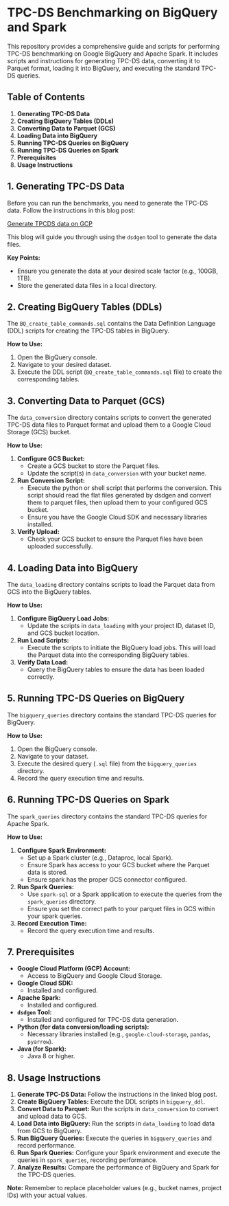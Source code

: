 # TPC-DS Benchmarking on BigQuery and Spark

This repository provides a comprehensive guide and scripts for performing TPC-DS benchmarking on Google BigQuery and Apache Spark. It includes scripts and instructions for generating TPC-DS data, converting it to Parquet format, loading it into BigQuery, and executing the standard TPC-DS queries.

## Table of Contents

1.  **Generating TPC-DS Data**
2.  **Creating BigQuery Tables (DDLs)**
3.  **Converting Data to Parquet (GCS)**
4.  **Loading Data into BigQuery**
5.  **Running TPC-DS Queries on BigQuery**
6.  **Running TPC-DS Queries on Spark**
7.  **Prerequisites**
8.  **Usage Instructions**

## 1. Generating TPC-DS Data

Before you can run the benchmarks, you need to generate the TPC-DS data. Follow the instructions in this blog post:

[Generate TPCDS data on GCP](https://medium.com/google-cloud/how-to-generate-tpc-ds-data-in-gcp-b8e134b6ced9)

This blog will guide you through using the `dsdgen` tool to generate the data files.

**Key Points:**

* Ensure you generate the data at your desired scale factor (e.g., 100GB, 1TB).
* Store the generated data files in a local directory.

## 2. Creating BigQuery Tables (DDLs)

The `BQ_create_table_commands.sql` contains the Data Definition Language (DDL) scripts for creating the TPC-DS tables in BigQuery.

**How to Use:**

1.  Open the BigQuery console.
2.  Navigate to your desired dataset.
3.  Execute the DDL script (`BQ_create_table_commands.sql` file) to create the corresponding tables.

## 3. Converting Data to Parquet (GCS)

The `data_conversion` directory contains scripts to convert the generated TPC-DS data files to Parquet format and upload them to a Google Cloud Storage (GCS) bucket.

**How to Use:**

1.  **Configure GCS Bucket:**
    * Create a GCS bucket to store the Parquet files.
    * Update the script(s) in `data_conversion` with your bucket name.
2.  **Run Conversion Script:**
    * Execute the python or shell script that performs the conversion. This script should read the flat files generated by dsdgen and convert them to parquet files, then upload them to your configured GCS bucket.
    * Ensure you have the Google Cloud SDK and necessary libraries installed.
3.  **Verify Upload:**
    * Check your GCS bucket to ensure the Parquet files have been uploaded successfully.

## 4. Loading Data into BigQuery

The `data_loading` directory contains scripts to load the Parquet data from GCS into the BigQuery tables.

**How to Use:**

1.  **Configure BigQuery Load Jobs:**
    * Update the scripts in `data_loading` with your project ID, dataset ID, and GCS bucket location.
2.  **Run Load Scripts:**
    * Execute the scripts to initiate the BigQuery load jobs. This will load the Parquet data into the corresponding BigQuery tables.
3.  **Verify Data Load:**
    * Query the BigQuery tables to ensure the data has been loaded correctly.

## 5. Running TPC-DS Queries on BigQuery

The `bigquery_queries` directory contains the standard TPC-DS queries for BigQuery.

**How to Use:**

1.  Open the BigQuery console.
2.  Navigate to your dataset.
3.  Execute the desired query (`.sql` file) from the `bigquery_queries` directory.
4.  Record the query execution time and results.

## 6. Running TPC-DS Queries on Spark

The `spark_queries` directory contains the standard TPC-DS queries for Apache Spark.

**How to Use:**

1.  **Configure Spark Environment:**
    * Set up a Spark cluster (e.g., Dataproc, local Spark).
    * Ensure Spark has access to your GCS bucket where the Parquet data is stored.
    * Ensure spark has the proper GCS connector configured.
2.  **Run Spark Queries:**
    * Use `spark-sql` or a Spark application to execute the queries from the `spark_queries` directory.
    * Ensure you set the correct path to your parquet files in GCS within your spark queries.
3.  **Record Execution Time:**
    * Record the query execution time and results.

## 7. Prerequisites

* **Google Cloud Platform (GCP) Account:**
    * Access to BigQuery and Google Cloud Storage.
* **Google Cloud SDK:**
    * Installed and configured.
* **Apache Spark:**
    * Installed and configured.
* **`dsdgen` Tool:**
    * Installed and configured for TPC-DS data generation.
* **Python (for data conversion/loading scripts):**
    * Necessary libraries installed (e.g., `google-cloud-storage`, `pandas`, `pyarrow`).
* **Java (for Spark):**
    * Java 8 or higher.

## 8. Usage Instructions

1.  **Generate TPC-DS Data:** Follow the instructions in the linked blog post.
2.  **Create BigQuery Tables:** Execute the DDL scripts in `bigquery_ddl`.
3.  **Convert Data to Parquet:** Run the scripts in `data_conversion` to convert and upload data to GCS.
4.  **Load Data into BigQuery:** Run the scripts in `data_loading` to load data from GCS to BigQuery.
5.  **Run BigQuery Queries:** Execute the queries in `bigquery_queries` and record performance.
6.  **Run Spark Queries:** Configure your Spark environment and execute the queries in `spark_queries`, recording performance.
7.  **Analyze Results:** Compare the performance of BigQuery and Spark for the TPC-DS queries.

**Note:** Remember to replace placeholder values (e.g., bucket names, project IDs) with your actual values.
